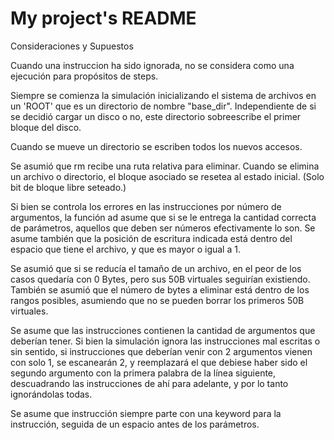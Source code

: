 # My project's README

Consideraciones y Supuestos

Cuando una instruccion ha sido ignorada, no se considera como una ejecución para propósitos de steps.

Siempre se comienza la simulación inicializando el sistema de archivos en un 'ROOT' que es un directorio
de nombre "base_dir". Independiente de si se decidió cargar un disco o no, este directorio sobreescribe el primer
bloque del disco.

Cuando se mueve un directorio se escriben todos los nuevos accesos.

Se asumió que rm recibe una ruta relativa para eliminar.
Cuando se elimina un archivo o directorio, el bloque asociado se resetea al estado inicial. (Solo bit de bloque libre seteado.)

Si bien se controla los errores en las instrucciones por número de argumentos, la función ad asume que si se le entrega la cantidad
correcta de parámetros, aquellos que deben ser números efectivamente lo son. Se asume también que la posición de escritura indicada
está dentro del espacio que tiene el archivo, y que es mayor o igual a 1.

Se asumió que si se reducía el tamaño de un archivo, en el peor de los casos quedaría con 0 Bytes, pero sus 50B virtuales seguirían existiendo. También se asumió que el número de bytes a eliminar está dentro de los rangos posibles, asumiendo que no se pueden borrar los primeros 50B virtuales.

Se asume que las instrucciones contienen la cantidad de argumentos que deberían tener. Si bien la simulación ignora las instrucciones mal escritas o sin sentido, si instrucciones que deberían venir con 2 argumentos vienen con solo 1, se escanearán 2, y reemplazará el que debiese haber sido el segundo argumento con la primera palabra de la línea siguiente, descuadrando las instrucciones de ahí para adelante, y por lo tanto ignorándolas todas.

Se asume que instrucción siempre parte con una keyword para la instrucción, seguida de un espacio antes de los parámetros.